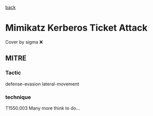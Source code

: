 [back](../index.md)
# Mimikatz Kerberos Ticket Attack
Cover by sigma :x: 
## MITRE
### Tactic
defense-evasion
lateral-movement
### technique
T1550.003
Many more think to do...